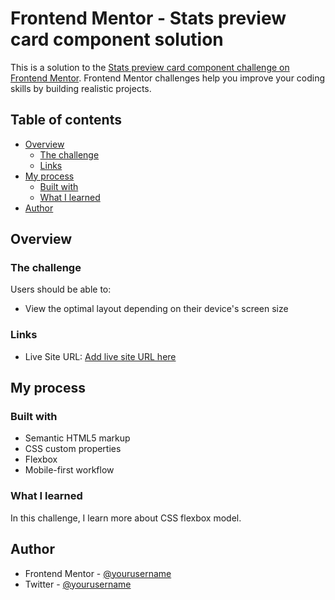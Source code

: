 # Frontend Mentor - Stats preview card component solution

This is a solution to the [Stats preview card component challenge on Frontend Mentor](https://www.frontendmentor.io/challenges/stats-preview-card-component-8JqbgoU62). Frontend Mentor challenges help you improve your coding skills by building realistic projects. 

## Table of contents

- [Overview](#overview)
  - [The challenge](#the-challenge)
  - [Links](#links)
- [My process](#my-process)
  - [Built with](#built-with)
  - [What I learned](#what-i-learned)
- [Author](#author)

## Overview

### The challenge

Users should be able to:

- View the optimal layout depending on their device's screen size


### Links

- Live Site URL: [Add live site URL here](https://harryherdiana.github.io/Frontend-mentor-challenge-2/)

## My process

### Built with

- Semantic HTML5 markup
- CSS custom properties
- Flexbox
- Mobile-first workflow

### What I learned

In this challenge, I learn more about CSS flexbox model.

## Author

- Frontend Mentor - [@yourusername](https://www.frontendmentor.io/profile/harryHerdiana)
- Twitter - [@yourusername](https://www.twitter.com/herdagharry)


